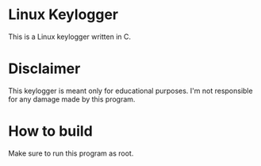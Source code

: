# Linux Keylogger
This is a Linux keylogger written in C.
# Disclaimer
This keylogger is meant only for educational purposes. I'm not responsible for any damage made by this program.
# How to build
Make sure to run this program as root.


